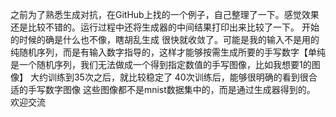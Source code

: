 之前为了熟悉生成对抗，在GitHub上找的一个例子，自己整理了一下。感觉效果还是比较不错的。运行过程中还将生成器的中间结果打印出来比较了一下。
开始的时候的确是什么也不像，瞎胡乱生成
很快就收敛了。可能是我的输入不是用的纯随机序列，而是有输入数字指导的，这样才能够按需生成所要的手写数字【单纯是一个随机序列，我们无法做成一个得到指定数值的手写图像，比如我想要1的图像】
大约训练到35次之后，就比较稳定了
40次训练后，能够很明确的看到很合适的手写数字图像
这些图像都不是mnist数据集中的，而是通过生成器得到的。
欢迎交流
